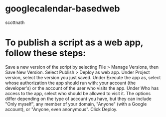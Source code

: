 # googlecalendar-basedweb
scottnath

# To publish a script as a web app, follow these steps:

Save a new version of the script by selecting File > Manage Versions, then Save New Version.
Select Publish > Deploy as web app.
Under Project version, select the version you just saved.
Under Execute the app as, select whose authorization the app should run with: your account (the developer's) or the account of the user who visits the app.
Under Who has access to the app, select who should be allowed to visit it. The options differ depending on the type of account you have, but they can include "Only myself", any member of your domain, "Anyone" (with a Google account), or "Anyone, even anonymous".
Click Deploy.
